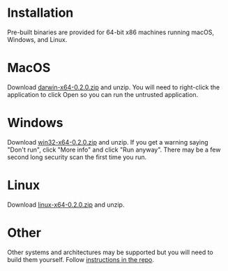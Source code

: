 # Installation

Pre-built binaries are provided for 64-bit x86 machines running macOS,
Windows, and Linux.

# MacOS

Download [darwin-x64-0.2.0.zip](https://github.com/multiprocessio/datastation/releases/download/0.2.0/darwin-x64-0.2.0.zip) and unzip. You will need to right-click
the application to click Open so you can run the untrusted
application.

# Windows

Download [win32-x64-0.2.0.zip](https://github.com/multiprocessio/datastation/releases/download/0.2.0/win32-x64-0.2.0.zip) and unzip. If you get a warning saying
"Don't run", click "More info" and click "Run anyway". There may be a
few second long security scan the first time you run.

# Linux

Download [linux-x64-0.2.0.zip](https://github.com/multiprocessio/datastation/releases/download/0.2.0/linux-x64-0.2.0.zip) and unzip.

# Other

Other systems and architectures may be supported but you will need to
build them yourself. Follow [instructions in the repo](https://github.com/multiprocessio/datastation/blob/master/HACKING.md).
